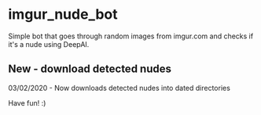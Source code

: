 # imgur_nude_bot

Simple bot that goes through random images from imgur.com and checks if it's a nude using DeepAI.

## New - download detected nudes
03/02/2020 - Now downloads detected nudes into dated directories



Have fun! :)
